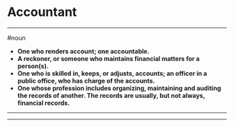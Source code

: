 # Accountant
---
#noun
- **One who renders account; one accountable.**
- **A reckoner, or someone who maintains financial matters for a person(s).**
- **One who is skilled in, keeps, or adjusts, accounts; an officer in a public office, who has charge of the accounts.**
- **One whose profession includes organizing, maintaining and auditing the records of another. The records are usually, but not always, financial records.**
---
---
